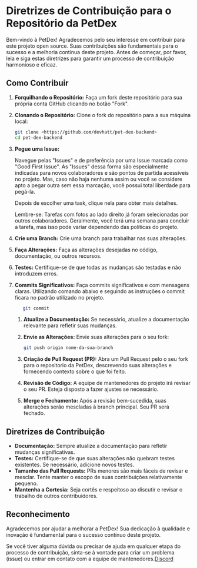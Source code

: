 # Diretrizes de Contribuição para o Repositório da PetDex

Bem-vindo à PetDex! Agradecemos pelo seu interesse em contribuir para este projeto open source. Suas contribuições são fundamentais para o sucesso e a melhoria contínua deste projeto. Antes de começar, por favor, leia e siga estas diretrizes para garantir um processo de contribuição harmonioso e eficaz.

## Como Contribuir

1. **Forquilhando o Repositório:** Faça um fork deste repositório para sua própria conta GitHub clicando no botão "Fork".
2. **Clonando o Repositório:** Clone o fork do repositório para a sua máquina local:

   ```bash
   git clone <https://github.com/devhatt/pet-dex-backend>
   cd pet-dex-backend
   ```

3. **Pegue uma Issue:** 

   Navegue pelas "Issues" e de preferência por uma Issue marcada como "Good First Issue". As "Issues" dessa forma são especialmente indicadas para novos colaboradores e são pontos de partida acessíveis no projeto. Mas, caso não haja nenhuma assim ou você se considere apto a pegar outra sem essa marcação, você possui total liberdade para pegá-la.

   Depois de escolher uma task, clique nela para obter mais detalhes.

   Lembre-se:
   Tarefas com fotos ao lado direito já foram selecionadas por outros colaboradores.
   Geralmente, você terá uma semana para concluir a tarefa, mas isso pode variar dependendo das políticas do projeto.


4. **Crie uma Branch:** Crie uma branch para trabalhar nas suas alterações.


5. **Faça Alterações:** Faça as alterações desejadas no código, documentação, ou outros recursos.
6. **Testes:** Certifique-se de que todas as mudanças são testadas e não introduzem erros.
7. **Commits Significativos:** Faça commits significativos e com mensagens claras. Utilizando comando abaixo e seguindo as instruções o commit ficara no padrão utilizado no projeto.

   ```bash
      git commit
   ```

   1. **Atualize a Documentação:** Se necessário, atualize a documentação relevante para refletir suas mudanças.
   2. **Envie as Alterações:** Envie suas alterações para o seu fork:

      ```bash
      git push origin nome-da-sua-branch

      ```

   3. **Criação de Pull Request (PR):** Abra um Pull Request pelo o seu fork para o repositorio da PetDex, descrevendo suas alterações e fornecendo contexto sobre o que foi feito.
   4. **Revisão de Código:** A equipe de mantenedores do projeto irá revisar o seu PR. Esteja disposto a fazer ajustes se necessário.
   5. **Merge e Fechamento:** Após a revisão bem-sucedida, suas alterações serão mescladas à branch principal. Seu PR será fechado.

## Diretrizes de Contribuição

- **Documentação:** Sempre atualize a documentação para refletir mudanças significativas.
- **Testes:** Certifique-se de que suas alterações não quebram testes existentes. Se necessário, adicione novos testes.
- **Tamanho das Pull Requests:** PRs menores são mais fáceis de revisar e mesclar. Tente manter o escopo de suas contribuições relativamente pequeno.
- **Mantenha a Cortesia:** Seja cortês e respeitoso ao discutir e revisar o trabalho de outros contribuidores.

## Reconhecimento

Agradecemos por ajudar a melhorar a PetDex! Sua dedicação à qualidade e inovação é fundamental para o sucesso contínuo deste projeto.

Se você tiver alguma dúvida ou precisar de ajuda em qualquer etapa do processo de contribuição, sinta-se à vontade para criar um problema (issue) ou entrar em contato com a equipe de mantenedores.[Discord](discord.gg/fhutDfuDa9)